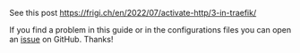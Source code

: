
See this post https://frigi.ch/en/2022/07/activate-http/3-in-traefik/


If you find a problem in this guide or in the configurations files you can open an [issue](https://github.com/frigi83/traefik-examples/issues) on GitHub. Thanks!
